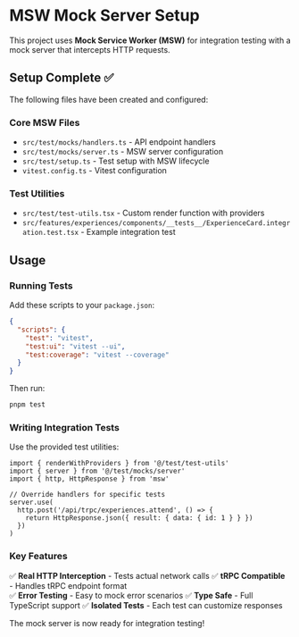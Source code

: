 # MSW Mock Server Setup

This project uses **Mock Service Worker (MSW)** for integration testing with a mock server that intercepts HTTP requests.

## Setup Complete ✅

The following files have been created and configured:

### Core MSW Files
- `src/test/mocks/handlers.ts` - API endpoint handlers
- `src/test/mocks/server.ts` - MSW server configuration
- `src/test/setup.ts` - Test setup with MSW lifecycle
- `vitest.config.ts` - Vitest configuration

### Test Utilities
- `src/test/test-utils.tsx` - Custom render function with providers
- `src/features/experiences/components/__tests__/ExperienceCard.integration.test.tsx` - Example integration test

## Usage

### Running Tests

Add these scripts to your `package.json`:

```json
{
  "scripts": {
    "test": "vitest",
    "test:ui": "vitest --ui",
    "test:coverage": "vitest --coverage"
  }
}
```

Then run:
```bash
pnpm test
```

### Writing Integration Tests

Use the provided test utilities:

```tsx
import { renderWithProviders } from '@/test/test-utils'
import { server } from '@/test/mocks/server'
import { http, HttpResponse } from 'msw'

// Override handlers for specific tests
server.use(
  http.post('/api/trpc/experiences.attend', () => {
    return HttpResponse.json({ result: { data: { id: 1 } } })
  })
)
```

### Key Features

✅ **Real HTTP Interception** - Tests actual network calls
✅ **tRPC Compatible** - Handles tRPC endpoint format  
✅ **Error Testing** - Easy to mock error scenarios
✅ **Type Safe** - Full TypeScript support
✅ **Isolated Tests** - Each test can customize responses

The mock server is now ready for integration testing!
